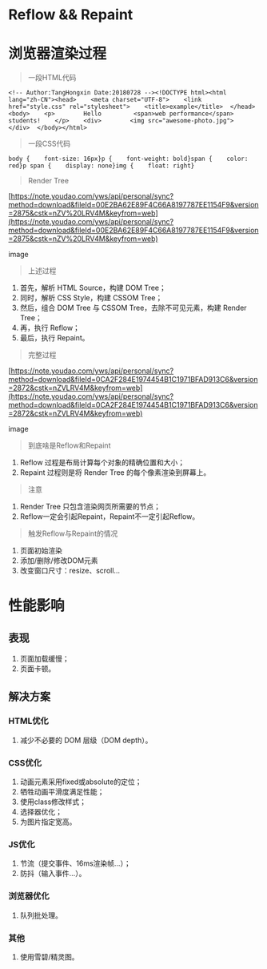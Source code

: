 # Reflow && Repaint

# 浏览器渲染过程

> 一段HTML代码

```
<!-- Author:TangHongxin Date:20180728 --><!DOCTYPE html><html lang="zh-CN"><head>    <meta charset="UTF-8">    <link href="style.css" rel="stylesheet">    <title>example</title>  </head>  <body>    <p>        Hello         <span>web performance</span>         students!    </p>    <div>        <img src="awesome-photo.jpg">    </div>  </body></html>
```

> 一段CSS代码

```
body {    font-size: 16px}p {    font-weight: bold}span {    color: red}p span {    display: none}img {    float: right}
```

> Render Tree

[https://note.youdao.com/yws/api/personal/sync?method=download&fileId=00E2BA62E89F4C66A8197787EE1154F9&version=2875&cstk=nZV%20LRV4M&keyfrom=web](https://note.youdao.com/yws/api/personal/sync?method=download&fileId=00E2BA62E89F4C66A8197787EE1154F9&version=2875&cstk=nZV%20LRV4M&keyfrom=web)

image

> 上述过程

1. 首先，解析 HTML Source，构建 DOM Tree；
2. 同时，解析 CSS Style，构建 CSSOM Tree；
3. 然后，组合 DOM Tree 与 CSSOM Tree，去除不可见元素，构建 Render Tree；
4. 再，执行 Reflow；
5. 最后，执行 Repaint。

> 完整过程

[https://note.youdao.com/yws/api/personal/sync?method=download&fileId=0CA2F284E1974454B1C1971BFAD913C6&version=2872&cstk=nZVLRV4M&keyfrom=web](https://note.youdao.com/yws/api/personal/sync?method=download&fileId=0CA2F284E1974454B1C1971BFAD913C6&version=2872&cstk=nZVLRV4M&keyfrom=web)

image

> 到底啥是Reflow和Repaint

1. Reflow 过程是布局计算每个对象的精确位置和大小；
2. Repaint 过程则是将 Render Tree 的每个像素渲染到屏幕上。

> 注意

1. Render Tree 只包含渲染网页所需要的节点；
2. Reflow一定会引起Repaint，Repaint不一定引起Reflow。

> 触发Reflow与Repaint的情况

1. 页面初始渲染
2. 添加/删除/修改DOM元素
3. 改变窗口尺寸：resize、scroll…

# 性能影响

## 表现

1. 页面加载缓慢；
2. 页面卡顿。

## 解决方案

### HTML优化

1. 减少不必要的 DOM 层级（DOM depth）。

### CSS优化

1. 动画元素采用fixed或absolute的定位；
2. 牺牲动画平滑度满足性能；
3. 使用class修改样式；
4. 选择器优化；
5. 为图片指定宽高。

### JS优化

1. 节流（提交事件、16ms渲染帧…）；
2. 防抖（输入事件…）。

### 浏览器优化

1. 队列批处理。

### 其他

1. 使用雪碧/精灵图。